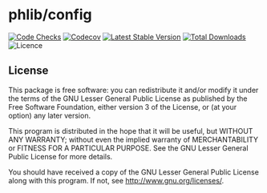 # phlib/config

[![Code Checks](https://img.shields.io/github/workflow/status/phlib/config/CodeChecks?logo=github)](https://github.com/phlib/config/actions/workflows/code-checks.yml)
[![Codecov](https://img.shields.io/codecov/c/github/phlib/config.svg?logo=codecov)](https://codecov.io/gh/phlib/config)
[![Latest Stable Version](https://img.shields.io/packagist/v/phlib/config.svg?logo=packagist)](https://packagist.org/packages/phlib/config)
[![Total Downloads](https://img.shields.io/packagist/dt/phlib/config.svg?logo=packagist)](https://packagist.org/packages/phlib/config)
![Licence](https://img.shields.io/github/license/phlib/config.svg)

## License

This package is free software: you can redistribute it and/or modify
it under the terms of the GNU Lesser General Public License as published by
the Free Software Foundation, either version 3 of the License, or
(at your option) any later version.

This program is distributed in the hope that it will be useful,
but WITHOUT ANY WARRANTY; without even the implied warranty of
MERCHANTABILITY or FITNESS FOR A PARTICULAR PURPOSE.  See the
GNU Lesser General Public License for more details.

You should have received a copy of the GNU Lesser General Public License
along with this program.  If not, see <http://www.gnu.org/licenses/>.
